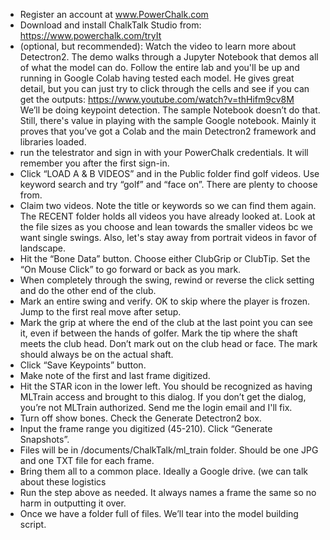 - Register an account at www.PowerChalk.com
- Download and install ChalkTalk Studio from:    https://www.powerchalk.com/tryIt
- (optional, but recommended): Watch the video to learn more about Detectron2. The demo walks through a Jupyter Notebook that demos all of what the model can do. Follow the entire lab and you'll be up and running in Google Colab having tested each model. He gives great detail, but you can just try to click through the cells and see if you can get the outputs:  https://www.youtube.com/watch?v=thHifm9cv8M  
  We’ll be doing keypoint detection. The sample Notebook doesn’t do that. Still, there's value in playing with the sample Google notebook. Mainly it proves that you’ve got a Colab and the main Detectron2 framework and libraries loaded.
- run the telestrator and sign in with your PowerChalk credentials. It will remember you after the first sign-in.
- Click “LOAD A & B VIDEOS” and in the Public folder find golf videos.  Use keyword search and try “golf” and “face on”. There are plenty to choose from.
- Claim two videos. Note the title or keywords so we can find them again. The RECENT folder holds all videos you have already looked at. Look at the file sizes as you choose and lean towards the smaller videos bc we want single swings. Also, let's stay away from portrait videos in favor of landscape.
- Hit the “Bone Data” button. Choose either ClubGrip or ClubTip. Set the “On Mouse Click” to go forward or back as you mark.
- When completely through the swing, rewind or reverse the click setting and do the other end of the club.
- Mark an entire swing and verify. OK to skip where the player is frozen.  Jump to the first real move after setup.
- Mark the grip at where the end of the club at the last point you can see it, even if between the hands of golfer. Mark the tip where the shaft meets the club head. Don’t mark out on the club head or face. The mark should always be on the actual shaft.
- Click “Save Keypoints” button.
- Make note of the first and last frame digitized.
- Hit the STAR icon in the lower left. You should be recognized as having MLTrain access and brought to this dialog. If you don’t get the dialog, you’re not MLTrain authorized. Send me the login email and I'll fix.
- Turn off show bones. Check the Generate Detectron2 box.
- Input the frame range you digitized (45-210). Click “Generate Snapshots”.
- Files will be in /documents/ChalkTalk/ml_train folder. Should be one JPG and one TXT file for each frame.
- Bring them all to a common place. Ideally a Google drive. (we can talk about these logistics
- Run the step above as needed. It always names a frame the same so no harm in outputting it over.
- Once we have a folder full of files. We’ll tear into the model building script.
